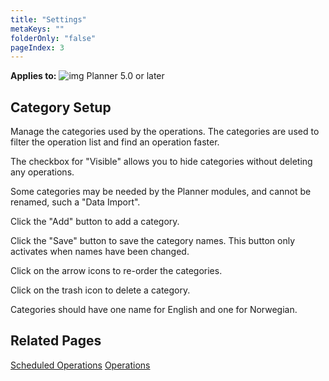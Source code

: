 ```yaml
---
title: "Settings"
metaKeys: ""
folderOnly: "false"
pageIndex: 3
---
```

**Applies to:** ![img](https://profitbasedocs.blob.core.windows.net/icons/yes-icon.png) Planner 5.0 or later

## Category Setup

Manage the categories used by the operations. The categories are used to filter the operation list and find an operation faster.

The checkbox for "Visible" allows you to hide categories without deleting any operations.

Some categories may be needed by the Planner modules, and cannot be renamed, such a "Data Import".

Click the "Add" button to add a category.

Click the "Save" button to save the category names. This button only activates when names have been changed.

Click on the arrow icons to re-order the categories.

Click on the trash icon to delete a category.

Categories should have one name for English and one for Norwegian.

## Related Pages

[Scheduled Operations](/planner/workbooks/administration/OperationManager/ScheduledOperations)
[Operations](/planner/workbooks/administration/OperationManager/Operations)

